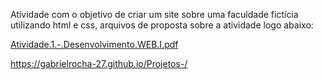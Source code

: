 Atividade com o objetivo de criar um site sobre uma faculdade fictícia utilizando html e css, arquivos de proposta sobre a atividade logo abaixo:

[Atividade.1.-.Desenvolvimento.WEB.I.pdf](https://github.com/user-attachments/files/17007215/Atividade.1.-.Desenvolvimento.WEB.I.pdf)



https://gabrielrocha-27.github.io/Projetos-/
